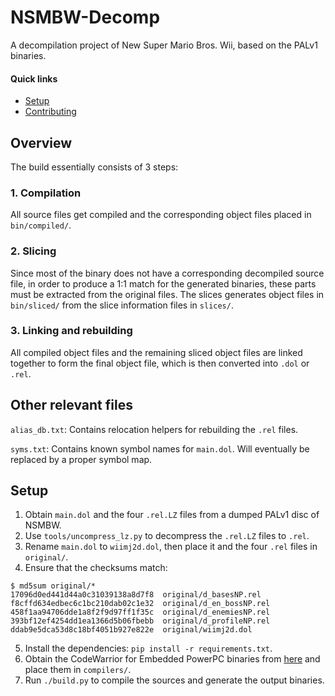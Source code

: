 # NSMBW-Decomp

A decompilation project of New Super Mario Bros. Wii, based on the PALv1 binaries.

#### Quick links

- [Setup](#setup)
- [Contributing][Contributing]

## Overview

The build essentially consists of 3 steps:

### 1. Compilation

All source files get compiled and the corresponding object files placed in `bin/compiled/`.

### 2. Slicing

Since most of the binary does not have a corresponding decompiled source file, in order to produce a 1:1 match for the generated binaries, these parts must be extracted from the original files. The slices generates object files in `bin/sliced/` from the slice information files in `slices/`.

### 3. Linking and rebuilding

All compiled object files and the remaining sliced object files are linked together to form the final object file, which is then converted into `.dol` or `.rel`.

## Other relevant files

`alias_db.txt`: Contains relocation helpers for rebuilding the `.rel` files.

`syms.txt`: Contains known symbol names for `main.dol`. Will eventually be replaced by a proper symbol map.

## Setup

1. Obtain `main.dol` and the four `.rel.LZ` files from a dumped PALv1 disc of NSMBW.
2. Use `tools/uncompress_lz.py` to decompress the `.rel.LZ` files to `.rel`.
3. Rename `main.dol` to `wiimj2d.dol`, then place it and the four `.rel` files in `original/`.
4. Ensure that the checksums match:

```text
$ md5sum original/*
17096d0ed441d44a0c31039138a8d7f8  original/d_basesNP.rel
f8cffd634edbec6c1bc210dab02c1e32  original/d_en_bossNP.rel
458f1aa94706dde1a8f2f9d97ff1f35c  original/d_enemiesNP.rel
393bf12ef4254dd1ea1366d5b06fbebb  original/d_profileNP.rel
ddab9e5dca53d8c18bf4051b927e822e  original/wiimj2d.dol
```

5. Install the dependencies: `pip install -r requirements.txt`.
6. Obtain the CodeWarrior for Embedded PowerPC binaries from [here](https://cdn.discordapp.com/attachments/727918646525165659/917185027656286218/GC_WII_COMPILERS.zip) and place them in `compilers/`.
7. Run `./build.py` to compile the sources and generate the output binaries.

[Contributing]: docs/CONTRIBUTING.md
